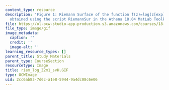```yaml
---
content_type: resource
description: 'Figure 1: Riemann Surface of the function f(z)=log(z[exp]2-1). Picture
  obtained using the script RiemannSur in the Athena 18.04 MatLab Toolkit.'
file: https://ol-ocw-studio-app-production.s3.amazonaws.com/courses/18-04-complex-variables-with-applications-fall-1999/2cc6ab837d6ca1e859449a4dc08c6e06_riem_log_Z2m1_svH.GIF
file_type: image/gif
image_metadata:
  caption: ''
  credit: ''
  image-alt: ''
learning_resource_types: []
parent_title: Study Materials
parent_type: CourseSection
resourcetype: Image
title: riem_log_Z2m1_svH.GIF
type: OCWImage
uid: 2cc6ab83-7d6c-a1e8-5944-9a4dc08c6e06
---
```

